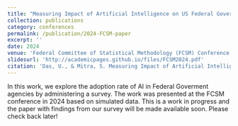 ```yaml
---
title: "Measuring Impact of Artificial Intelligence on US Federal Government"
collection: publications
category: conferences
permalink: /publication/2024-FCSM-paper
excerpt: ''
date: 2024
venue: 'Federal Committee of Statistical Methodology (FCSM) Conference'
slidesurl: 'http://academicpages.github.io/files/FCSM2024.pdf'
citation: 'Das, U., & Mitra, S. Measuring Impact of Artificial Intelligence on US Federal Government.'
---
```


In this work, we explore the adoption rate of AI in Federal Goverment agencies by administering a survey. The work was presented at the FCSM conference in 2024 based on simulated data. This is a work in progress and the paper with findings from our survey will be made available soon. Please check back later!
